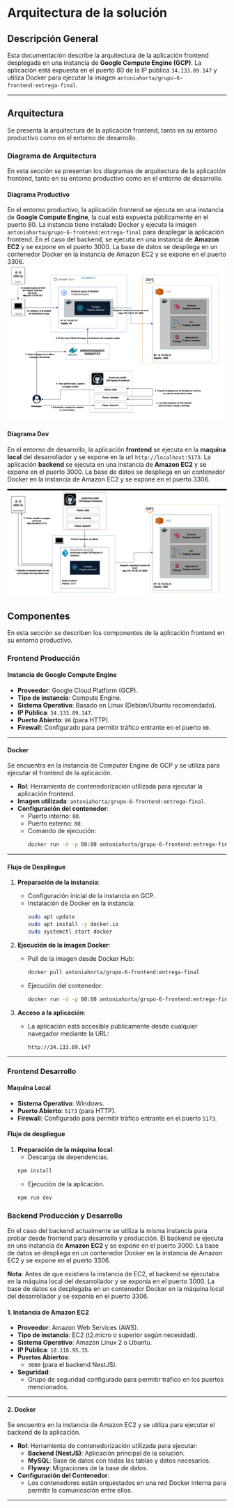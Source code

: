 # Arquitectura de la solución

## Descripción General
Esta documentación describe la arquitectura de la aplicación frontend desplegada en una instancia de **Google Compute Engine (GCP)**. La aplicación está expuesta en el puerto 80 de la IP pública `34.133.89.147` y utiliza Docker para ejecutar la imagen `antoniahorta/grupo-6-frontend:entrega-final`.

---

## Arquitectura
Se presenta la arquitectura de la aplicación frontend, tanto en su entorno productivo como en el entorno de desarrollo.

### **Diagrama de Arquitectura**
En esta sección se presentan los diagramas de arquitectura de la aplicación frontend, tanto en su entorno productivo como en el entorno de desarrollo.
#### Diagrama Productivo
En el entorno productivo, la aplicación frontend se ejecuta en una instancia de **Google Compute Engine**, la cual está expuesta públicamente en el puerto 80. La instancia tiene instalado Docker y ejecuta la imagen `antoniahorta/grupo-6-frontend:entrega-final` para desplegar la aplicación frontend. En el caso del backend, se ejecuta en una instancia de **Amazon EC2** y se expone en el puerto 3000. La base de datos se despliega en un contenedor Docker en la instancia de Amazon EC2 y se expone en el puerto 3306.
![Arquitectura Frontend](./public/arquitectura-frontend-prod.webp)

#### Diagrama Dev
En el entorno de desarrollo, la aplicación **frontend** se ejecuta en la **maquina local** del desarrollador y se expone en la url `http://localhost:5173`. La aplicación **backend** se ejecuta en una instancia de **Amazon EC2** y se expone en el puerto 3000. La base de datos se despliega en un contenedor Docker en la instancia de Amazon EC2 y se expone en el puerto 3306.

![Arquitectura Frontend](./public/arquitectura-frontend-dev.png)


## Componentes
En esta sección se describen los componentes de la aplicación frontend en su entorno productivo.

### **Frontend Producción**
#### **Instancia de Google Compute Engine**
- **Proveedor**: Google Cloud Platform (GCP).
- **Tipo de instancia**: Compute Engine.
- **Sistema Operativo**: Basado en Linux (Debian/Ubuntu recomendado).
- **IP Pública**: `34.133.89.147`.
- **Puerto Abierto**: `80` (para HTTP).
- **Firewall**: Configurado para permitir tráfico entrante en el puerto `80`.

---

#### **Docker**
Se encuentra en la instancia de Computer Engine de GCP y se utiliza para ejecutar el frontend de la aplicación.
- **Rol**: Herramienta de contenedorización utilizada para ejecutar la aplicación frontend.
- **Imagen utilizada**: `antoniahorta/grupo-6-frontend:entrega-final`.
- **Configuración del contenedor**:
  - Puerto interno: `80`.
  - Puerto externo: `80`.
  - Comando de ejecución: 
    ```bash
    docker run -d -p 80:80 antoniahorta/grupo-6-frontend:entrega-final
    ```

---

#### **Flujo de Despliegue**
1. **Preparación de la instancia**:
   - Configuración inicial de la instancia en GCP.
   - Instalación de Docker en la instancia:
     ```bash
     sudo apt update
     sudo apt install -y docker.io
     sudo systemctl start docker
     ```

2. **Ejecución de la imagen Docker**:
   - Pull de la imagen desde Docker Hub:
     ```bash
     docker pull antoniahorta/grupo-6-frontend:entrega-final
     ```
   - Ejecución del contenedor:
     ```bash
     docker run -d -p 80:80 antoniahorta/grupo-6-frontend:entrega-final
     ```

3. **Acceso a la aplicación**:
   - La aplicación está accesible públicamente desde cualquier navegador mediante la URL:
     ```
     http://34.133.89.147
     ```

---
### **Frontend Desarrollo**
#### **Maquina Local**
- **Sistema Operativo**: Windows.
- **Puerto Abierto**: `5173` (para HTTP).
- **Firewall**: Configurado para permitir tráfico entrante en el puerto `5173`.

#### Flujo de despliegue
1. **Preparación de la máquina local**:
   - Descarga de dependencias.
    ```bash
    npm install
    ```
   - Ejecución de la aplicación.
    ```bash
    npm run dev
    ```

### **Backend Producción y Desarrollo**
En el caso del backend actualmente se utiliza la misma instancia para probar desde frontend para desarrollo y producción. El backend se ejecuta en una instancia de **Amazon EC2** y se expone en el puerto 3000. La base de datos se despliega en un contenedor Docker en la instancia de Amazon EC2 y se expone en el puerto 3306.

**Nota**: Antes de que existiera la instancia de EC2, el backend se ejecutaba en la máquina local del desarrollador y se exponía en el puerto 3000. La base de datos se desplegaba en un contenedor Docker en la máquina local del desarrollador y se exponía en el puerto 3306.

#### 1. **Instancia de Amazon EC2**
- **Proveedor**: Amazon Web Services (AWS).
- **Tipo de instancia**: EC2 (t2.micro o superior según necesidad).
- **Sistema Operativo**: Amazon Linux 2 o Ubuntu.
- **IP Pública**: `18.118.95.35`.
- **Puertos Abiertos**:
  - `3000` (para el backend NestJS).
- **Seguridad**:
  - Grupo de seguridad configurado para permitir tráfico en los puertos mencionados.

---
#### 2. **Docker**
Se encuentra en la instancia de Amazon EC2 y se utiliza para ejecutar el backend de la aplicación.
- **Rol**: Herramienta de contenedorización utilizada para ejecutar:
  - **Backend (NestJS)**: Aplicación principal de la solución.
  - **MySQL**: Base de datos con todas las tablas y datos necesarios.
  - **Flyway**: Migraciones de la base de datos.
- **Configuración del Contenedor**:
  - Los contenedores están orquestados en una red Docker interna para permitir la comunicación entre ellos.

---
